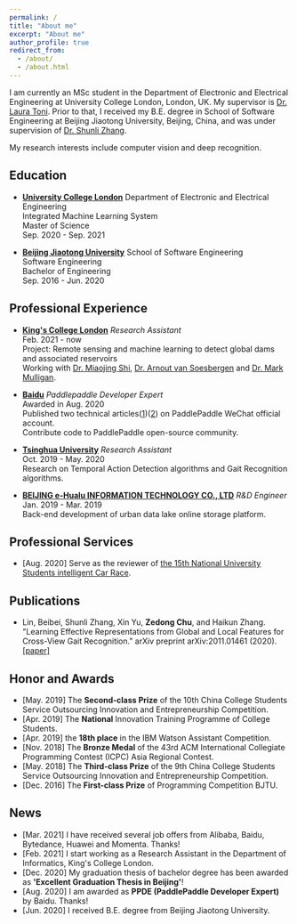 ```yaml
---
permalink: /
title: "About me"
excerpt: "About me"
author_profile: true
redirect_from: 
  - /about/
  - /about.html
---
```


I am currently an MSc student in the Department of Electronic and Electrical Engineering at University College London, London, UK. My supervisor is [Dr. Laura Toni](https://laspucl2016.com/team/laura-toni/). Prior to that, I received my B.E. degree in School of Software Engineering at Beijing Jiaotong University, Beijing, China, and was under supervision of [Dr. Shunli Zhang](https://scholar.google.co.uk/citations?hl=en&user=_JM4nEcAAAAJ).

 My research interests include computer vision and deep recognition.

## Education
* [**University College London**](https://www.ucl.ac.uk/)  Department of Electronic and Electrical Engineering  
  Integrated Machine Learning System  
  Master of Science  
  Sep. 2020 - Sep. 2021
  
* [**Beijing Jiaotong University**](http://en.bjtu.edu.cn/)  School of Software Engineering  
  Software Engineering  
  Bachelor of Engineering  
  Sep. 2016 - Jun. 2020

## Professional Experience
* [**King's College London**](https://www.kcl.ac.uk/) *Research Assistant*  
  Feb. 2021 - now  
  Project: Remote sensing and machine learning to detect global dams and associated reservoirs  
  Working with [Dr. Miaojing Shi](https://sites.google.com/site/miaojingshi), [Dr. Arnout van Soesbergen](https://www.kcl.ac.uk/people/arnout-van-soesbergen) and [Dr. Mark Mulligan](https://www.kcl.ac.uk/people/mark-mulligan).

* [**Baidu**](https://www.baidu.com/) *Paddlepaddle Developer Expert*  
  Awarded in Aug. 2020  
  Published two technical articles([1](https://mp.weixin.qq.com/s/IKod7BjBXN0fXX7Q1NfbMw))([2](https://mp.weixin.qq.com/s/wl9T_Go5V7I_SLDO-xBdNw)) on PaddlePaddle WeChat official account.  
  Contribute code to PaddlePaddle open-source community.
  
* [**Tsinghua University**](https://www.tsinghua.edu.cn/) *Research Assistant*  
  Oct. 2019 - May. 2020  
  Research on Temporal Action Detection algorithms and Gait Recognition algorithms.

* [**BEIJING e-Hualu INFORMATION TECHNOLOGY CO., LTD**](http://ehualu.com/) *R&D Engineer*  
  Jan. 2019 - Mar. 2019  
  Back-end development of urban data lake online storage platform.
 
## Professional Services
* [Aug. 2020] Serve as the reviewer of [the 15th National University Students intelligent Car Race](https://smartcar.cdstm.cn/index).

## Publications

* Lin, Beibei, Shunli Zhang, Xin Yu, **Zedong Chu**, and Haikun Zhang. "Learning Effective Representations from Global and Local Features for Cross-View Gait Recognition." arXiv preprint arXiv:2011.01461 (2020).  [[paper]](https://arxiv.org/pdf/2011.01461.pdf)

## Honor and Awards
* [May. 2019] The **Second-class Prize** of the 10th China College Students Service Outsourcing Innovation and Entrepreneurship Competition.
* [Apr. 2019] The **National** Innovation Training Programme of College Students.
* [Apr. 2019] the **18th place** in the IBM Watson Assistant Competition.
* [Nov. 2018] The **Bronze Medal** of the 43rd ACM International Collegiate Programming Contest (ICPC) Asia Regional Contest.
* [May. 2018] The **Third-class Prize** of the 9th China College Students Service Outsourcing Innovation and Entrepreneurship Competition. 
* [Dec. 2016] The **First-class Prize** of Programming Competition BJTU.

  
## News
* [Mar. 2021] I have received several job offers from Alibaba, Baidu, Bytedance, Huawei and Momenta. Thanks!
* [Feb. 2021] I start working as a Research Assistant in the Department of Informatics, King's College London.
* [Dec. 2020] My graduation thesis of bachelor degree has been awarded as **'Excellent Graduation Thesis in Beijing'**!
* [Aug. 2020] I am awarded as **PPDE (PaddlePaddle Developer Expert)** by Baidu. Thanks!
* [Jun. 2020] I received B.E. degree from Beijing Jiaotong University.  



<script type='text/javascript' id='clustrmaps' src='//cdn.clustrmaps.com/map_v2.js?cl=ffffff&w=350&t=n&d=ru2lEa45xfHWP8l5jK0mBHVRxhxCPXqPODLM6rcxYTE'></script>
